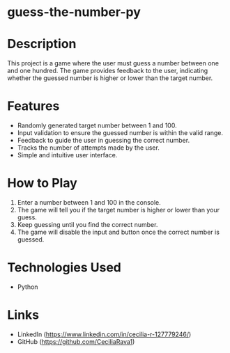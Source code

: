 # guess-the-number-py
# Description
This project is a game where the user must guess a number between one and one hundred. The game provides feedback to the user, indicating whether the guessed number is higher or lower than the target number.

# Features
- Randomly generated target number between 1 and 100.
- Input validation to ensure the guessed number is within the valid range.
- Feedback to guide the user in guessing the correct number.
- Tracks the number of attempts made by the user.
- Simple and intuitive user interface.
  
# How to Play
1. Enter a number between 1 and 100 in the console.
2. The game will tell you if the target number is higher or lower than your guess.
3. Keep guessing until you find the correct number.
4. The game will disable the input and button once the correct number is guessed.
   
# Technologies Used
- Python
  
# Links
- LinkedIn (https://www.linkedin.com/in/cecilia-r-127779246/)
- GitHub (https://github.com/CeciliaRava1)
